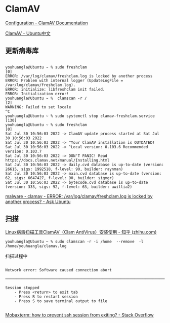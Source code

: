 # ClamAV

[Configuration \- ClamAV Documentation](https://docs.clamav.net/manual/Usage/Configuration.html)

[ClamAV - Ubuntu中文](https://wiki.ubuntu.com.cn/ClamAV#ClamAV_.E5.AE.89.E8.A3.85.E8.AE.BE.E7.BD.AE)

## 更新病毒库

```shell

youhuangla@Ubuntu ~ % sudo freshclam                                            [0]
ERROR: /var/log/clamav/freshclam.log is locked by another process
ERROR: Problem with internal logger (UpdateLogFile = /var/log/clamav/freshclam.log).
ERROR: initialize: libfreshclam init failed.
ERROR: Initialization error!
youhuangla@Ubuntu ~ %  clamscan -r /                                            [2]
WARNING: Failed to set locale
^C
youhuangla@Ubuntu ~ % sudo systemctl stop clamav-freshclam.service            [130]
youhuangla@Ubuntu ~ % sudo freshclam                                            [0]
Sat Jul 30 10:56:03 2022 -> ClamAV update process started at Sat Jul 30 10:56:03 2022
Sat Jul 30 10:56:03 2022 -> ^Your ClamAV installation is OUTDATED!
Sat Jul 30 10:56:03 2022 -> ^Local version: 0.103.6 Recommended version: 0.103.7
Sat Jul 30 10:56:03 2022 -> DON'T PANIC! Read https://docs.clamav.net/manual/Installing.html
Sat Jul 30 10:56:03 2022 -> daily.cvd database is up-to-date (version: 26615, sigs: 1992518, f-level: 90, builder: raynman)
Sat Jul 30 10:56:03 2022 -> main.cvd database is up-to-date (version: 62, sigs: 6647427, f-level: 90, builder: sigmgr)
Sat Jul 30 10:56:03 2022 -> bytecode.cvd database is up-to-date (version: 333, sigs: 92, f-level: 63, builder: awillia2)

```

[malware \- clamav \- ERROR: /var/log/clamav/freshclam\.log is locked by another process? \- Ask Ubuntu](https://askubuntu.com/questions/909273/clamav-error-var-log-clamav-freshclam-log-is-locked-by-another-process)

## 扫描

[Linux病毒扫描工具ClamAV（Clam AntiVirus）安装使用 - 知乎 (zhihu.com)](https://zhuanlan.zhihu.com/p/266731354)

```shell
youhuangla@Ubuntu ~ % sudo clamscan -r -i /home  --remove  -l /home/youhuangla/clamav.log
```





扫描过程中

```shell

Network error: Software caused connection abort

────────────────────────────────────────────────────────────────────────────────────

Session stopped
    - Press <return> to exit tab
    - Press R to restart session
    - Press S to save terminal output to file


```

[Mobaxterm: how to prevent ssh session from exiting? \- Stack Overflow](https://stackoverflow.com/questions/57385896/mobaxterm-how-to-prevent-ssh-session-from-exiting)